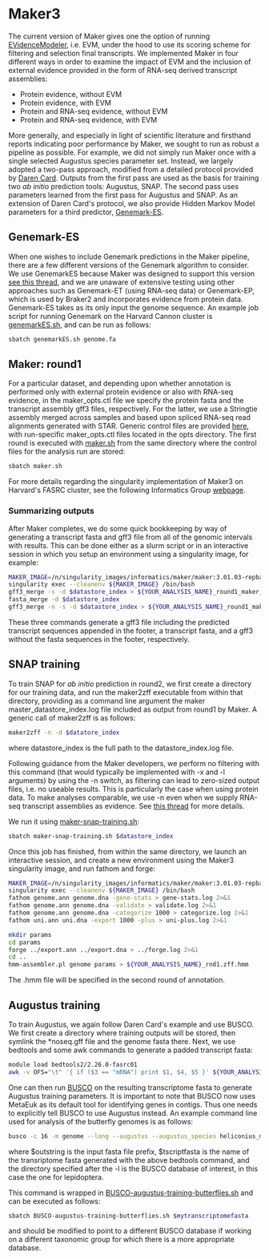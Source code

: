 # Maker3
The current version of Maker gives one the option of running [EVidenceModeler](https://evidencemodeler.github.io/), i.e. EVM, under the hood to use its scoring scheme for filtering and selection final transcripts. We implemented Maker in four different ways in order to examine the impact of EVM and the inclusion of external evidence provided in the form of RNA-seq derived transcript assemblies:
* Protein evidence, without EVM
* Protein evidence, with EVM
* Protein  and RNA-seq evidence, without EVM
* Protein and RNA-seq evidence, with EVM

More generally, and especially in light of scientific literature and firsthand reports indicating poor performance by Maker, we sought to run as robust a pipeline as possible. For example, we did not simply run Maker once with a single selected Augustus species parameter set. Instead, we largely adopted a two-pass approach, modified from a detailed protocol provided by [Daren Card](https://gist.github.com/darencard/bb1001ac1532dd4225b030cf0cd61ce2). Outputs from the first pass are used as the basis for training two *ab initio* prediction tools: Augustus, SNAP. The second pass uses parameters learned from the first pass for Augustus and SNAP. As an extension of Daren Card's protocol, we also provide Hidden Markov Model parameters for a third predictor, [Genemark-ES](http://exon.gatech.edu/GeneMark/gmes_instructions.html). 

## Genemark-ES
When one wishes to include Genemark predictions in the Maker pipeline, there are a few different versions of the Genemark algorithm to consider. We use GenemarkES because Maker was designed to support this version [see this thread](https://groups.google.com/g/maker-devel/c/CFmls8P3FAY/m/py3xLniPCAAJ), and we are unaware of extensive testing using other approaches such as Genemark-ET (using RNA-seq data) or Genemark-EP, which is used by Braker2 and incorporates evidence from protein data. Genemark-ES takes as its only input the genome sequence. An example job script for running Genemark on the Harvard Cannon cluster is [genemarkES.sh](https://github.com/harvardinformatics/GenomeAnnotation/blob/master/FreedmanSackton_2024/Maker/slurm_scripts/genemarkES.sh), and can be run as follows:

```bash
sbatch genemarkES.sh genome.fa
```
## Maker: round1
For a particular dataset, and depending upon whether annotation is performed only with external protein evidence or also with RNA-seq evidence, in the maker_opts.ctl file we specify the protein fasta and the transcript assembly gff3 files, respectively. For the latter, we use a Stringtie assembly merged across samples and based upon spliced RNA-seq read alignments generated with STAR. Generic control files are provided [here](https://github.com/harvardinformatics/GenomeAnnotation/tree/master/FreedmanSackton_2024/Maker/control_files), with run-specific maker_opts.ctl files located in the opts directory. The first round is executed with [maker.sh](https://github.com/harvardinformatics/GenomeAnnotation/blob/master/FreedmanSackton_2024/Maker/slurm_scripts/maker.sh) from the same directory where the control files for the analysis run are stored:

```bash
sbatch maker.sh
```

For more details regarding the singularity implementation of Maker3 on Harvard's FASRC cluster, see the following Informatics Group [webpage](https://informatics.fas.harvard.edu/maker-on-the-fasrc-cluster.html).


### Summarizing outputs
After Maker completes, we do some quick bookkeeping by way of generating a transcript fasta and gff3 file from all of the genomic intervals with results. This can be done either as a slurm script or in an interactive session in which you setup an environment using a singularity image, for example:

```bash
MAKER_IMAGE=/n/singularity_images/informatics/maker/maker:3.01.03-repbase.sif
singularity exec --cleanenv ${MAKER_IMAGE} /bin/bash
gff3_merge -s -d $datastore_index > ${YOUR_ANALYSIS_NAME}_round1_maker_all.gff3
fasta_merge -d $datastore_index
gff3_merge -n -s -d $datastore_index > ${YOUR_ANALYSIS_NAME}_round1_maker_all_noseq.gff3
```

These three commands generate a gff3 file including the predicted transcript sequences appended in the footer, a transcript fasta, and a gff3 without the fasta sequences in the footer, respectively.

## SNAP training
To train SNAP for *ab initio* prediction in round2, we first create a directory for our training data, and run the maker2zff executable from within that directory, providing as a command line argument the maker master_datastore_index.log file included as output from round1 by Maker. A generic call of maker2zff is as follows:

```bash
maker2zff -n -d $datatore_index
```

where datastore_index is the full path to the datastore_index.log file. 

Following guidance from the Maker developers, we perform no filtering with this command (that would typically be implemented with -x and -l arguments) by using the -n switch, as filtering can lead to zero-sized output files, i.e. no useable results. This is particularly the case when using protein data. To make analyses comparable, we use -n even when we supply RNA-seq transcript assemblies as evidence. See [this thread](http://yandell-lab.org/pipermail/maker-devel_yandell-lab.org/2013-December/004663.html) for more details. 


We run it using [maker-snap-training.sh](https://github.com/harvardinformatics/GenomeAnnotation/tree/master/FreedmanSackton_2024/Maker/slurm_scripts/maker-snap-training.sh):

```bash
sbatch maker-snap-training.sh $datastore_index
```

Once this job has finished, from within the same directory, we launch an interactive session, and create a new environment using the Maker3 singularity image, and run fathom and forge:

```bash
MAKER_IMAGE=/n/singularity_images/informatics/maker/maker:3.01.03-repbase.sif
singularity exec --cleanenv ${MAKER_IMAGE} /bin/bash
fathom genome.ann genome.dna -gene-stats > gene-stats.log 2>&1
fathom genome.ann genome.dna -validate > validate.log 2>&1
fathom genome.ann genome.dna -categorize 1000 > categorize.log 2>&1
fathom uni.ann uni.dna -export 1000 -plus > uni-plus.log 2>&1

mkdir params
cd params
forge ../export.ann ../export.dna > ../forge.log 2>&1
cd ..
hmm-assembler.pl genome params > ${YOUR_ANALYSIS_NAME}_rnd1.zff.hmm
```
The \.hmm file will be specified in the second round of annotation.

## Augustus training
To train Augustus, we again follow Daren Card's example and use BUSCO. We first create a directory where training outputs will be stored, then symlink the \*noseq.gff file and the genome fasta there. Next, we use bedtools and some awk commands to generate a padded transcript fasta:

```bash
module load bedtools2/2.26.0-fasrc01
awk -v OFS="\t" '{ if ($3 == "mRNA") print $1, $4, $5 }' ${YOUR_ANALYSIS_NAME}_round1_all_maker_noseq.gff | awk -v OFS="\t" '{ if ($2 < 1000) print $1, "0", $3+1000; else print $1, $2-1000, $3+1000 }' | bedtools getfasta -fi dple.fa -bed - -fo ${YOUR_ANALYSIS_NAME}.transcripts1000.fasta > mrnapaddedfasta.log 2>&1
```

One can then run [BUSCO](https://busco.ezlab.org/) on the resulting transcriptome fasta  to generate Augustus training parameters. It is important to note that BUSCO now uses MetaEuk as its default tool for identifying genes in contigs. Thus one needs to explicitly tell BUSCO to use Augustus instead. An example command line used for analysis of the butterfly genomes is as follows:

```bash
busco -c 16 -m genome --long --augustus --augustus_species heliconius_melpomene1 --augustus_parameters='--progress=true' -o busco_${outstring} -i $tscriptsfa -l /n/holyscratch01/external_repos/INFORMATICS/BUSCO/lepidoptera_odb10
```

where $outstring is the input fasta file prefix, $tscriptfasta is the name of the transriptome fasta generated with the above bedtools command, and the directory specified after the -l is the BUSCO database of interest, in this case the one for lepidoptera.

This command is wrapped in [BUSCO-augustus-training-butterflies.sh](https://github.com/harvardinformatics/GenomeAnnotation/blob/master/FreedmanSackton_2024/Maker/slurm_scripts/maker-snap-training.sh) and can be executed as follows:

```bash
sbatch BUSCO-augustus-training-butterflies.sh $mytranscriptomefasta
```

and should be modified to point to a different BUSCO database if working on a different taxonomic group for which there is a more appropriate database.
